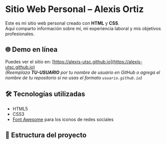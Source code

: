 # Sitio Web Personal – Alexis Ortiz

Este es mi sitio web personal creado con **HTML** y **CSS**.  
Aquí comparto información sobre mí, mi experiencia laboral y mis objetivos profesionales.

## 🌐 Demo en línea
Puedes ver el sitio en: [https://alexis-utsc.github.io](https://alexis-utsc.github.io)  
*(Reemplaza **TU-USUARIO** por tu nombre de usuario en GitHub o agrega el nombre de tu repositorio si no usas el formato `usuario.github.io`)*

## 🛠️ Tecnologías utilizadas
- HTML5
- CSS3
- [Font Awesome](https://fontawesome.com/) para los iconos de redes sociales

## 📂 Estructura del proyecto
